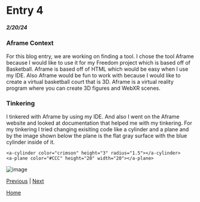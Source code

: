 # Entry 4
##### 2/20/24

### Aframe Context
For this blog entry, we are working on finding a tool. I chose the tool Aframe because I would like to use it for my Freedom project which is based off of Basketball. Aframe is based off of HTML which would be easy when I use my IDE. Also Aframe would be fun to work with because I would like to create a virtual basketball court that is 3D. Aframe is a virtual reality program where you can create 3D figures and WebXR scenes. 


### Tinkering
I tinkered with Aframe by using my IDE. And also I went on the Aframe website and looked at documentation that helped me with my tinkering. For my tinkering I tried changing exisiting code like a cylinder and a plane and by the image shown below the plane is the flat gray surface with the blue cylinder inside of it.
```
<a-cylinder color="crimson" height="3" radius="1.5"></a-cylinder>
<a-plane color="#CCC" height="20" width="20"></a-plane>
```
![image](https://github.com/Vanessaa4793/sep10-freedom-project/assets/146861977/3239d766-f313-4c60-9b3b-3322f1f668f8)


[Previous](entry03.md) | [Next](entry05.md)

[Home](../README.md)
